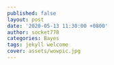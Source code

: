 ```yaml
---
published: false
layout: post
date: '2020-05-13 11:30:00 +0800'
author: socket778
categories: Bayes
tags: jekyll welcome
cover: assets/wowpic.jpg
---
```

